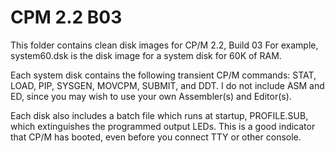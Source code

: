 # CPM 2.2 B03

This folder contains clean disk images for CP/M 2.2, Build 03
For example, system60.dsk is the disk image for a system disk for 60K of RAM.

Each system disk contains the following transient CP/M commands:  STAT, LOAD, PIP, SYSGEN, MOVCPM, SUBMIT, and DDT.  I do not include ASM and ED, since you may wish to use your own Assembler(s) and Editor(s).

Each disk also includes a batch file which runs at startup, PROFILE.SUB, which extinguishes the programmed output LEDs.  This is a good indicator that CP/M has booted, even before you connect TTY or other console.
 
 
